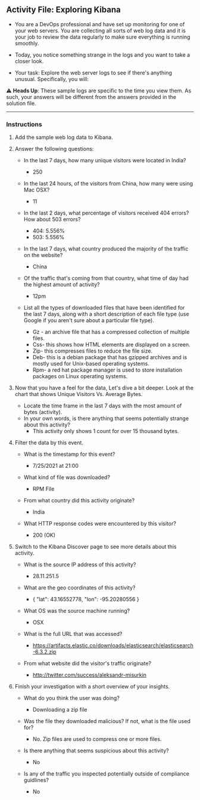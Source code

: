 ## Activity File: Exploring Kibana

* You are a DevOps professional and have set up monitoring for one of your web servers. You are collecting all sorts of web log data and it is your job to review the data regularly to make sure everything is running smoothly. 

* Today, you notice something strange in the logs and you want to take a closer look.

* Your task: Explore the web server logs to see if there's anything unusual. Specifically, you will:

:warning: **Heads Up**: These sample logs are specific to the time you view them. As such, your answers will be different from the answers provided in the solution file. 

---

### Instructions

1. Add the sample web log data to Kibana.

2. Answer the following questions:

    - In the last 7 days, how many unique visitors were located in India?
      - 250

    - In the last 24 hours, of the visitors from China, how many were using Mac OSX?
      - 11

    - In the last 2 days, what percentage of visitors received 404 errors? How about 503 errors?
      - 404: 5.556%
      - 503: 5.556%
    
    - In the last 7 days, what country produced the majority of the traffic on the website?
      - China
    
    - Of the traffic that's coming from that country, what time of day had the highest amount of activity?
      - 12pm
    
    - List all the types of downloaded files that have been identified for the last 7 days, along with a short description of each file type (use Google if you aren't sure about a particular file type).
      - Gz - an archive file that has a compressed collection of multiple files.
      - Css- this shows how HTML elements are displayed on a screen.
      - Zip- this compresses files to reduce the file size.
      - Deb-  this is a debian package that has gzipped archives and is mostly used for Unix-based operating systems.
      - Rpm- a red hat package manager is used to store installation packages on Linux operating systems.


3. Now that you have a feel for the data, Let's dive a bit deeper. Look at the chart that shows Unique Visitors Vs. Average Bytes.
     - Locate the time frame in the last 7 days with the most amount of bytes (activity).
     - In your own words, is there anything that seems potentially strange about this activity?
       - This activity only shows 1 count for over 15 thousand bytes.

4. Filter the data by this event.
     - What is the timestamp for this event?
       - 7/25/2021 at 21:00
     
     - What kind of file was downloaded?
       - RPM File
     - From what country did this activity originate?
       - India
     - What HTTP response codes were encountered by this visitor?
       - 200 (OK)

5. Switch to the Kibana Discover page to see more details about this activity.
     - What is the source IP address of this activity?
       - 28.11.251.5

     - What are the geo coordinates of this activity?
       - { "lat": 43.16552778, "lon": -95.20280556 }
     
     - What OS was the source machine running?
       - OSX
     - What is the full URL that was accessed?
       - https://artifacts.elastic.co/downloads/elasticsearch/elasticsearch-6.3.2.zip
     
     - From what website did the visitor's traffic originate?
       - http://twitter.com/success/aleksandr-misurkin

6. Finish your investigation with a short overview of your insights. 

     - What do you think the user was doing?
       - Downloading a zip file
     - Was the file they downloaded malicious? If not, what is the file used for?
       - No. Zip files are used to compress one or more files.
     
     - Is there anything that seems suspicious about this activity?
       - No
     
     - Is any of the traffic you inspected potentially outside of compliance guidlines?
       - No
